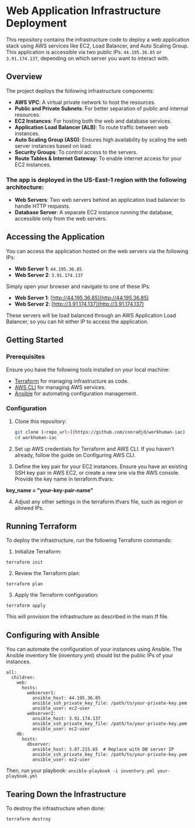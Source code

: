 # Web Application Infrastructure Deployment

This repository contains the infrastructure code to deploy a web application stack using AWS services like EC2, Load Balancer, and Auto Scaling Group. This application is accessible via two public IPs: `44.195.36.85` or `3.91.174.137`, depending on which server you want to interact with.

## Overview

The project deploys the following infrastructure components:

- **AWS VPC**: A virtual private network to host the resources.
- **Public and Private Subnets**: For better separation of public and internal resources.
- **EC2 Instances**: For hosting both the web and database services.
- **Application Load Balancer (ALB)**: To route traffic between web instances.
- **Auto Scaling Group (ASG)**: Ensures high availability by scaling the web server instances based on load.
- **Security Groups**: To control access to the servers.
- **Route Tables & Internet Gateway**: To enable internet access for your EC2 instances.

### The app is deployed in the **US-East-1** region with the following architecture:

- **Web Servers**: Two web servers behind an application load balancer to handle HTTP requests.
- **Database Server**: A separate EC2 instance running the database, accessible only from the web servers.

## Accessing the Application

You can access the application hosted on the web servers via the following IPs:

- **Web Server 1**: `44.195.36.85`
- **Web Server 2**: `3.91.174.137`

Simply open your browser and navigate to one of these IPs:

- **Web Server 1**: [http://44.195.36.85](http://44.195.36.85)
- **Web Server 2**: [http://3.91.174.137](http://3.91.174.137)

These servers will be load balanced through an AWS Application Load Balancer, so you can hit either IP to access the application.

## Getting Started

### Prerequisites

Ensure you have the following tools installed on your local machine:

- [Terraform](https://www.terraform.io/downloads.html) for managing infrastructure as code.
- [AWS CLI](https://aws.amazon.com/cli/) for managing AWS services.
- [Ansible](https://www.ansible.com/) for automating configuration management.

### Configuration

1. Clone this repository:

   ```bash
   git clone [<repo_url>](https://github.com/conradjd/workhuman-iac)
   cd workhuman-iac

2. Set up AWS credentials for Terraform and AWS CLI. If you haven't already, follow the guide on Configuring AWS CLI.

3. Define the key pair for your EC2 instances. Ensure you have an existing SSH key pair in AWS EC2, or create a new one via the AWS console. Provide the key name in terraform.tfvars:

**key_name = "your-key-pair-name"**

4. Adjust any other settings in the terraform.tfvars file, such as region or allowed IPs.


## Running Terraform

To deploy the infrastructure, run the following Terraform commands:

1. Initialize Terraform:

``terraform init``

2. Review the Terraform plan:

``terraform plan``

3. Apply the Terraform configuration:

``terraform apply``

This will provision the infrastructure as described in the main.tf file.


## Configuring with Ansible

You can automate the configuration of your instances using Ansible. The Ansible inventory file (inventory.yml) should list the public IPs of your instances.

```
all:
  children:
    web:
      hosts:
        webserver1:
          ansible_host: 44.195.36.85
          ansible_ssh_private_key_file: /path/to/your-private-key.pem
          ansible_user: ec2-user
        webserver2:
          ansible_host: 3.91.174.137
          ansible_ssh_private_key_file: /path/to/your-private-key.pem
          ansible_user: ec2-user
    db:
      hosts:
        dbserver:
          ansible_host: 3.87.215.65  # Replace with DB server IP
          ansible_ssh_private_key_file: /path/to/your-private-key.pem
          ansible_user: ec2-user
```

Then, run your playbook:
``` ansible-playbook -i inventory.yml your-playbook.yml ```

## Tearing Down the Infrastructure

To destroy the infrastructure when done:

``` terraform destroy ```
